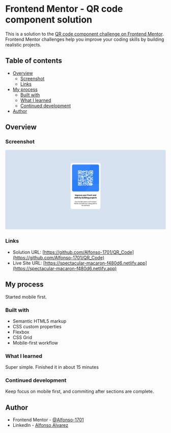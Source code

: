# Frontend Mentor - QR code component solution

This is a solution to the [QR code component challenge on Frontend Mentor](https://www.frontendmentor.io/challenges/qr-code-component-iux_sIO_H). Frontend Mentor challenges help you improve your coding skills by building realistic projects. 

## Table of contents

- [Overview](#overview)
  - [Screenshot](#screenshot)
  - [Links](#links)
- [My process](#my-process)
  - [Built with](#built-with)
  - [What I learned](#what-i-learned)
  - [Continued development](#continued-development)
- [Author](#author)

## Overview

### Screenshot

![Screenshot](screenshot-QR.png)

### Links

- Solution URL: [https://github.com/Alfonso-1701/QR_Code](https://github.com/Alfonso-1701/QR_Code)
- Live Site URL: [https://spectacular-macaron-f480d6.netlify.app](https://spectacular-macaron-f480d6.netlify.app)

## My process

Started mobile first. 

### Built with

- Semantic HTML5 markup
- CSS custom properties
- Flexbox
- CSS Grid
- Mobile-first workflow

### What I learned

Super simple. Finished it in about 15 minutes

### Continued development

Keep focus on mobile first, and commiting after sections are complete.


## Author

- Frontend Mentor - [@Alfonso-1701](https://www.frontendmentor.io/profile/Alfonso-1701)
- LinkedIn - [Alfonso Alvarez](https://www.linkedin.com/in/alfonso-alvarez-4223b628b/)

